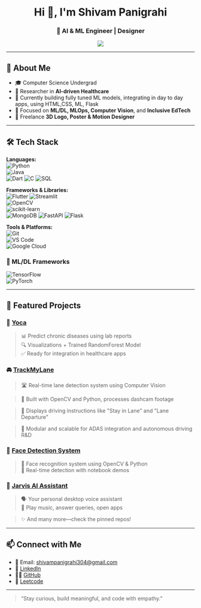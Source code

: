 <h1 align="center">Hi 👋, I'm Shivam Panigrahi</h1>
<h3 align="center">🚀 AI & ML Engineer | Designer</h3>

<p align="center">
  <img src="https://readme-typing-svg.demolab.com/?lines=Passionate+ML+Engineer;AI+Integration;Full+stack+Applications;Design+and+Innovation+Enthusiast&center=true&width=500&height=40" />
</p>

---

## 🧠 About Me

- 🎓 Computer Science Undergrad 
- 🔬 Researcher in **AI-driven Healthcare**  
- 📱 Currently building fully tuned ML models, integrating in day to day apps, using HTML,CSS, ML, Flask
- 🎯 Focused on **ML/DL, MLOps, Computer Vision**, and **Inclusive EdTech**  
- 🎨 Freelance **3D Logo, Poster & Motion Designer**

---

## 🛠️ Tech Stack

**Languages:**  
![Python](https://img.shields.io/badge/Python-3776AB?style=flat&logo=python&logoColor=white)  
![Java](https://img.shields.io/badge/Java-F7DF1E?style=flat&logo=java&logoColor=black)  
![Dart](https://img.shields.io/badge/Dart-0175C2?style=flat&logo=dart&logoColor=white)
![C](https://img.shields.io/badge/C-00599C?style=flat&logo=c&logoColor=white)
![SQL](https://img.shields.io/badge/SQL-4479A1?style=flat&logo=postgresql&logoColor=white)


**Frameworks & Libraries:**  
![Flutter](https://img.shields.io/badge/Flutter-02569B?style=flat&logo=flutter&logoColor=white) 
![Streamlit](https://img.shields.io/badge/Streamlit-FF4B4B?style=flat&logo=streamlit&logoColor=white)  
![OpenCV](https://img.shields.io/badge/OpenCV-5C3EE8?style=flat&logo=opencv&logoColor=white)  
![scikit-learn](https://img.shields.io/badge/scikit--learn-F7931E?style=flat&logo=scikit-learn&logoColor=white)  
![MongoDB](https://img.shields.io/badge/MongoDB-47A248?style=flat&logo=mongodb&logoColor=white) 
![FastAPI](https://img.shields.io/badge/FastAPI-009688?style=flat&logo=fastapi&logoColor=white)
![Flask](https://img.shields.io/badge/Flask-000000?style=flat&logo=flask)

**Tools & Platforms:**  
![Git](https://img.shields.io/badge/Git-F05032?style=flat&logo=git&logoColor=white)  
![VS Code](https://img.shields.io/badge/VS%20Code-007ACC?style=flat&logo=visual-studio-code)  
![Google Cloud](https://img.shields.io/badge/Google%20Cloud-4285F4?style=flat&logo=google-cloud&logoColor=white)

### 🧠 ML/DL Frameworks  
![TensorFlow](https://img.shields.io/badge/TensorFlow-FF6F00?style=flat&logo=tensorflow&logoColor=white)  
![PyTorch](https://img.shields.io/badge/PyTorch-EE4C2C?style=flat&logo=pytorch&logoColor=white)



---

## 🚀 Featured Projects

### 🔬 [Yoca](https://github.com/Shivam4511/Yoca)
> 📊 Predict chronic diseases using lab reports  
> 🔍 Visualizations + Trained RandomForest Model  
> ✅ Ready for integration in healthcare apps

### 🚘 [TrackMyLane](https://github.com/Shivam4511/TrackMyLane)

> 🛣️ Real-time lane detection system using Computer Vision

> 🧠 Built with OpenCV and Python, processes dashcam footage

> 📍 Displays driving instructions like "Stay in Lane" and "Lane Departure"

> 🎯 Modular and scalable for ADAS integration and autonomous driving R&D

### 🧠 [Face Detection System](https://github.com/Shivam4511/Face-Detection-System)
> 👤 Face recognition system using OpenCV & Python  
> 🔐 Real-time detection with notebook demos

### 🤖 [Jarvis AI Assistant](https://github.com/Shivam4511/Jarvis)
> 🗣️ Your personal desktop voice assistant  
> 🎵 Play music, answer queries, open apps



> ✨ And many more—check the pinned repos!


---

## 📫 Connect with Me

- 📧 Email: shivampanigrahi304@gmail.com  
- 💼 [LinkedIn](https://www.linkedin.com/in/shivam-panigrahi-45sh2004/)  
- 🧑‍💻 [GitHub](https://github.com/Shivam4511)  
- 🎥 [Leetcode](https://leetcode.com/u/ShivamPanigrahi1007/)  


---

> “Stay curious, build meaningful, and code with empathy.” 

<!--
**Shivam4511/Shivam4511** is a ✨ _special_ ✨ repository because its `README.md` (this file) appears on your GitHub profile.

Here are some ideas to get you started:

- 🔭 I’m currently working on ...
- 🌱 I’m currently learning ...
- 👯 I’m looking to collaborate on ...
- 🤔 I’m looking for help with ...
- 💬 Ask me about ...
- 📫 How to reach me: ...
- 😄 Pronouns: ...
- ⚡ Fun fact: ...
-->
